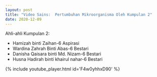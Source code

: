 ```yaml
---
layout: post
title: "Video Sains:  Pertumbuhan Mikroorganisma Oleh Kumpulan 2"
date: 2020-12-09
---
```


Ahli-ahli Kumpulan 2:
- Hamizah binti Zaihan-6 Aspirasi
- Wardina Zahrah Binti Abas-6 Bestari
- Danisha Qaisara binti Md. Nizam-6 Bestari 
- Husna Hadirah binti khairul nahar-6 Bestari

{% include youtube_player.html id='F4w0yhhxD90' %}
